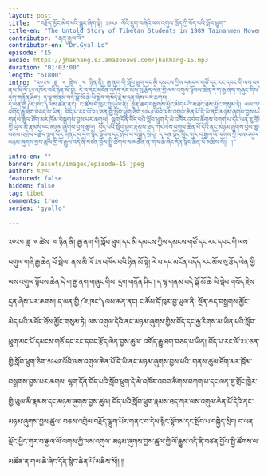 ```yaml
---
layout: post
title:  "བརྗོད་མྱོང་མེད་པའི་སྒྲུང་ཞིག་སྟེ། ༡༩༨༩ ལོའི་དྲུག་བཞིའི་ལས་འགུལ་ཁྲོད་ཀྱི་བོད་པའི་སློབ་ཕྲུག"
title-en: "The Untold Story of Tibetan Students in 1989 Tainanmen Movement"
contributor: "རྒན་རྒྱལ་ལོ"
contributor-en: "Dr.Gyal Lo"
episode: '15'
audio: https://jhakhang.s3.amazonaws.com/jhakhang-15.mp3
duration: "01:03:00"
length: "61800"
intro: "༢༠༢༤ ཟླ་ ༦ ཚེས་ ༤ ཉིན་ནི། རྒྱ་ནག་གི་སློབ་ཕྲུག་དང་མི་དམངས་ཀྱིས་དམངས་གཙོ་དང་རང་དབང་གི་ལས་འགུལ་གཞི་རྒྱ་ཆེན་པོ་སྤེལ་
ནས་མི་ལོ་༣༥་འཁོར་བའི་ཉིན་མོ་སྟེ། རེ་བ་དང་མངོན་འདོད་རང་མོས་སུ་རྩོད་ལེན་གྱི་ལས་འགུལ་སྟོབས་ཆེན་དེ་ག་རྒྱ་ནག་གཞུང་གིས་
དྲག་གནོན་ཤིང་། ད་ལྟ་གནམ་བདེ་སྒོ་མོ་ཆེ་ཡི་སྡེབ་གསོད་རྗེས་དྲན་ཞེས་པར་ཆགས། 
ད་ལན་གྱི༼ཇ་ཁང་༽ལས་ཚན་ནང། ང་ཚོས་དོ་ཁུར་བྱ་ཡུལ་ནི། སྔོན་ཆད་བསྒྲགས་མྱོང་མེད་པའི་མཐོང་ཐོས་མྱོང་གསུམ་ཏེ། ལས་འགུལ་དེའི་ནང་མཉམ་ཞུགས་ཀྱིས་བོད་དང་རྒྱ་རིགས་མ་ཡིན་པའི་སློབ་ཕྲུག་མང་པོ་དམངས་གཙོ་དང་རང་དབང་རྩོད་ལེན་བྱས་ཚུལ་
འགོད་རྒྱུ་ཐག་བཅད་པ་ཡིན། བོད་པ་རང་ལོ་༢༣་ཅན་གྱི་སློབ་ཕྲུག་ཅིག་༡༩༨༩་ལོའི་ལས་འགུལ་ཆེན་པོ་དེ་ཡི་ནང་མཉམ་ཞུགས་བྱས་པའི་
གནས་ཚུལ་ཐོག་མར་ཁྲོམ་བསྒྲགས་བྱས་པར་ཆགས། ལྷག་དོན་བོད་པའི་སློབ་ཕྲུག་དེ་མེ་འཁོར་འབབ་ཚིགས་བཀག་པ་དང་ལན་ཇུ་གྲོང་ཁྱེར་
གྱི་ཡུལ་མི་རྣམས་དང་མཉམ་ཞུགས་བྱས་ཚུལ། བོད་པའི་སློབ་ཕྲུག་རྣམས་ཐད་ཀར་ལས་འགུལ་ཆེན་པོ་དེའི་ནང་མཉམ་ཞུགས་བྱས་ཚུལ་
བཅས་འགྲེལ་བརྗོད་ལྷུག་པོར་གནང་བ་དེས་སྙིང་སྟོབས་དང་སྤོབ་པ་བསྐྱེད་སྲིད། ད་ལན་ལྡོང་ཕྱིང་གུར་བ་རྒྱལ་ལོ་ལགས་ཀྱི་ལས་འགུལ་
མཉམ་ཞུགས་བྱས་ཚུལ་གྱི་ལོ་རྒྱུས་འདི་ནི་བཙན་བྱོལ་སྤྱི་ཚོགས་ལ་མཚོན་ན་གལ་ཆེ་ཞིང་དོན་སྙིང་ཆེན་པོ་མཆིས་སོ།། །།"

intro-en: ""
banner: /assets/images/episode-15.jpeg
author: ཇ་ཁང་
featured: false
hidden: false
tag: tibet
comments: true
series: 'gyallo'

---
```


 ༢༠༢༤ ཟླ་ ༦ ཚེས་ ༤ ཉིན་ནི། རྒྱ་ནག་གི་སློབ་ཕྲུག་དང་མི་དམངས་ཀྱིས་དམངས་གཙོ་དང་རང་དབང་གི་ལས་འགུལ་གཞི་རྒྱ་ཆེན་པོ་སྤེལ་
ནས་མི་ལོ་༣༥་འཁོར་བའི་ཉིན་མོ་སྟེ། རེ་བ་དང་མངོན་འདོད་རང་མོས་སུ་རྩོད་ལེན་གྱི་ལས་འགུལ་སྟོབས་ཆེན་དེ་ག་རྒྱ་ནག་གཞུང་གིས་
དྲག་གནོན་ཤིང་། ད་ལྟ་གནམ་བདེ་སྒོ་མོ་ཆེ་ཡི་སྡེབ་གསོད་རྗེས་དྲན་ཞེས་པར་ཆགས། 
ད་ལན་གྱི༼ཇ་ཁང་༽ལས་ཚན་ནང། ང་ཚོས་དོ་ཁུར་བྱ་ཡུལ་ནི། སྔོན་ཆད་བསྒྲགས་མྱོང་མེད་པའི་མཐོང་ཐོས་མྱོང་གསུམ་ཏེ། ལས་འགུལ་དེའི་ནང་མཉམ་ཞུགས་ཀྱིས་བོད་དང་རྒྱ་རིགས་མ་ཡིན་པའི་སློབ་ཕྲུག་མང་པོ་དམངས་གཙོ་དང་རང་དབང་རྩོད་ལེན་བྱས་ཚུལ་
འགོད་རྒྱུ་ཐག་བཅད་པ་ཡིན། བོད་པ་རང་ལོ་༢༣་ཅན་གྱི་སློབ་ཕྲུག་ཅིག་༡༩༨༩་ལོའི་ལས་འགུལ་ཆེན་པོ་དེ་ཡི་ནང་མཉམ་ཞུགས་བྱས་པའི་
གནས་ཚུལ་ཐོག་མར་ཁྲོམ་བསྒྲགས་བྱས་པར་ཆགས། ལྷག་དོན་བོད་པའི་སློབ་ཕྲུག་དེ་མེ་འཁོར་འབབ་ཚིགས་བཀག་པ་དང་ལན་ཇུ་གྲོང་ཁྱེར་
གྱི་ཡུལ་མི་རྣམས་དང་མཉམ་ཞུགས་བྱས་ཚུལ། བོད་པའི་སློབ་ཕྲུག་རྣམས་ཐད་ཀར་ལས་འགུལ་ཆེན་པོ་དེའི་ནང་མཉམ་ཞུགས་བྱས་ཚུལ་
བཅས་འགྲེལ་བརྗོད་ལྷུག་པོར་གནང་བ་དེས་སྙིང་སྟོབས་དང་སྤོབ་པ་བསྐྱེད་སྲིད། ད་ལན་ལྡོང་ཕྱིང་གུར་བ་རྒྱལ་ལོ་ལགས་ཀྱི་ལས་འགུལ་
མཉམ་ཞུགས་བྱས་ཚུལ་གྱི་ལོ་རྒྱུས་འདི་ནི་བཙན་བྱོལ་སྤྱི་ཚོགས་ལ་མཚོན་ན་གལ་ཆེ་ཞིང་དོན་སྙིང་ཆེན་པོ་མཆིས་སོ།། །།
